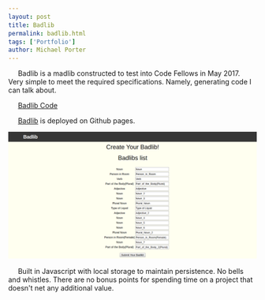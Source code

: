 ```yaml
---
layout: post
title: Badlib
permalink: badlib.html
tags: ['Portfolio']
author: Michael Porter
---
```


&nbsp;&nbsp;&nbsp;&nbsp;&nbsp;Badlib is a madlib constructed to test into Code Fellows in May 2017. Very simple to meet the required specifications. Namely, generating code I can talk about.

&nbsp;&nbsp;&nbsp;&nbsp;&nbsp;[Badlib Code](https://github.com/portermichael/badlibs)

&nbsp;&nbsp;&nbsp;&nbsp;&nbsp;[Badlib](https://portermichael.github.io/badlibs/index.html) is deployed on Github pages.

![Badlib](/../../images/portfolio/badlib.png)

<!-- more -->

&nbsp;&nbsp;&nbsp;&nbsp;&nbsp;Built in Javascript with local storage to maintain persistence. No bells and whistles. There are no bonus points for spending time on a project that doesn't net any additional value.
